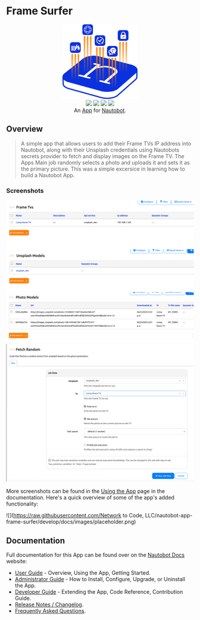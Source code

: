 # Frame Surfer
<!--
Developer Note - Remove Me!

The README will have certain links/images broken until the PR is merged into `develop`. Update the GitHub links with whichever branch you're using (main etc.) if different.

The logo of the project is a placeholder (docs/images/icon-frame-surfer.png) - please replace it with your app icon, making sure it's at least 200x200px and has a transparent background!

To avoid extra work and temporary links, make sure that publishing docs (or merging a PR) is done at the same time as setting up the docs site on RTD, then test everything.
-->

<p align="center">
  <img src="https://raw.githubusercontent.com/angelopoggi/nautobot-app-frame-surfer/develop/docs/images/icon-frame-surfer.png" class="logo" height="200px">
  <br>
  <a href="https://github.com/angelopoggi/nautobot-app-frame-surfer/actions"><img src="https://github.com/angelopoggi/nautobot-app-frame-surfer/actions/workflows/ci.yml/badge.svg?branch=main"></a>
  <a href="https://docs.nbframesurfer.com/projects/frame-surfer/en/latest/"><img src="https://readthedocs.org/projects/nautobot-app-frame-surfer/badge/"></a>
  <a href="https://pypi.org/project/frame-surfer/"><img src="https://img.shields.io/pypi/v/frame-surfer"></a>
  <a href="https://pypi.org/project/frame-surfer/"><img src="https://img.shields.io/pypi/dm/frame-surfer"></a>
  <br>
  An <a href="https://networktocode.com/nautobot-apps/">App</a> for <a href="https://nautobot.com/">Nautobot</a>.
</p>

## Overview

> A simple app that allows users to add their Frame TVs IP address into Nautobot, along with their Unsplash credentials using Nautobots secrets provider to fetch and display images on the Frame TV.
> The Apps Main job randomly selects a photo and uploads it and sets it as the primary picture. This was a simple excersice in learning how to build a Nautobot App.

### Screenshots
![Frame TVs](https://raw.githubusercontent.com/angelopoggi/nautobot-app-frame-surfer/main/docs/images/frame_tv_model.png)
![Unsplash](https://raw.githubusercontent.com/angelopoggi/nautobot-app-frame-surfer/main/docs/images/unsplash_model.png)
![Photos](https://raw.githubusercontent.com/angelopoggi/nautobot-app-frame-surfer/main/docs/images/photos_model.png)
![Random Job](https://raw.githubusercontent.com/angelopoggi/nautobot-app-frame-surfer/main/docs/images/fetch_random_job.png)

More screenshots can be found in the [Using the App](https://docs.nbframesurfer.com/projects/frame-surfer/en/latest/user/app_use_cases/) page in the documentation. Here's a quick overview of some of the app's added functionality:

![](https://raw.githubusercontent.com/Network to Code, LLC/nautobot-app-frame-surfer/develop/docs/images/placeholder.png)

## Documentation

Full documentation for this App can be found over on the [Nautobot Docs](https://docs.nbframesurfer.com) website:

- [User Guide](https://docs.nbframesurfer.com/projects/frame-surfer/en/latest/user/app_overview/) - Overview, Using the App, Getting Started.
- [Administrator Guide](https://docs.nbframesurfer.com/projects/frame-surfer/en/latest/admin/install/) - How to Install, Configure, Upgrade, or Uninstall the App.
- [Developer Guide](https://docs.nbframesurfer.com/projects/frame-surfer/en/latest/dev/contributing/) - Extending the App, Code Reference, Contribution Guide.
- [Release Notes / Changelog](https://docs.nbframesurfer.com/projects/frame-surfer/en/latest/admin/release_notes/).
- [Frequently Asked Questions](https://docs.nbframesurfer.com/projects/frame-surfer/en/latest/user/faq/).

